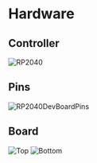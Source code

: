 # Hardware
## Controller
![RP2040](D:\myData\MyProjects\KuckyCopter\images\RP2040.jpg)
## Pins
![RP2040DevBoardPins](../../images/PicoPins.png)
## Board
![Top](../../images/DevBoardTop.jpg)
![Bottom](../../images/DevBoardBottom.jpg)